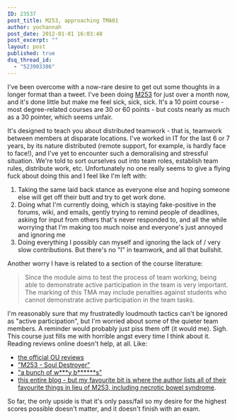 ```yaml
---
ID: 23537
post_title: M253, approaching TMA01
author: yochannah
post_date: 2012-01-01 16:03:48
post_excerpt: ""
layout: post
published: true
dsq_thread_id:
  - "523903386"
---
```

I've been overcome with a now-rare desire to get out some thoughts in a longer format than a tweet. I've been doing <a href="http://www3.open.ac.uk/study/undergraduate/course/m253.htm">M253</a> for just over a month now, and it's done little but make me feel sick, sick, sick. It's a 10 point course - most degree-related courses are 30 or 60 points - but costs nearly as much as a 30 pointer, which seems unfair.

It's designed to teach you about distributed teamwork - that is, teamwork between members at disparate locations. I've worked in IT for the last 6 or 7 years, by its nature distributed (remote support, for example, is hardly face to face!), and I've yet to encounter such a demoralising and stressful situation. We're told to sort ourselves out into team roles, establish team rules, distribute work, etc. Unfortunately no one really seems to give a flying fuck about doing this and I feel like I'm left with:

<ol>
<li>Taking the same laid back stance as everyone else and hoping someone else will get off their butt and try to get work done.</li>
<li>Doing what I'm currently doing, which is staying fake-positive in the forums, wiki, and emails, gently trying to remind people of deadlines, asking for input from others that's never responded to, and all the while worrying that I'm making too much noise and everyone's just annoyed and ignoring me</li>
<li>Doing everything I possibly can myself and ignoring the lack of / very slow contributions. But there's no "I" in teamwork, and all that bullshit.</li>
</ol>

Another worry I have is related to a section of the course literature:

<blockquote>
Since the module aims to test the process of team working, being able to demonstrate active participation in the team is very important. The marking of this TMA may include penalties against students who cannot demonstrate active participation in the team tasks. 
</blockquote>

I'm reasonably sure that my frustratedly loudmouth tactics can't be ignored as "active participation", but I'm worried about some of the quieter team members. A reminder would probably just piss them off (it would me). Sigh. This course just fills me with horrible angst every time I think about it. Reading reviews online doesn't help, at all. Like:
<ul>
<li> <a href="http://www3.open.ac.uk/coursereviews/course.aspx?course=M253">the official OU reviews</a></li>
<li> <a href="http://iamou.blogspot.com/2007/04/m253-soul-destroyer.html">"M253 - Soul Destroyer"</a></li>
<li> <a href="http://eddgreen.com/index.php?mode=3&selection=7">"a bunch of w***y b******s"</a></li>
<li> <a href="http://m253academia.wordpress.com/">this entire blog - but my favourite bit is where the author lists all of their favourite things in lieu of M253, including necrotic bowel syndrome</a>.</li>
</ul>

So far, the only upside is that it's only pass/fail so my desire for the highest scores possible doesn't matter, and it  doesn't finish with an exam.